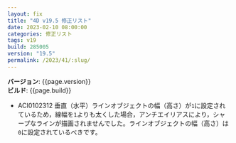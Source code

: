 ```yaml
---
layout: fix
title: "4D v19.5 修正リスト"
date: 2023-02-10 08:00:00
categories: 修正リスト
tags: v19 
build: 285005
version: "19.5"
permalink: /2023/41/:slug/
---
```


**バージョン**: {{page.version}}  
**ビルド**: {{page.build}} 

* ACI0102312 垂直（水平）ラインオブジェクトの幅（高さ）が`1`に設定されているため，線幅を`1`よりも太くした場合，アンチエイリアスにより，シャープなラインが描画されませんでした。ラインオブジェクトの幅（高さ）は`0`に設定されているべきです。

